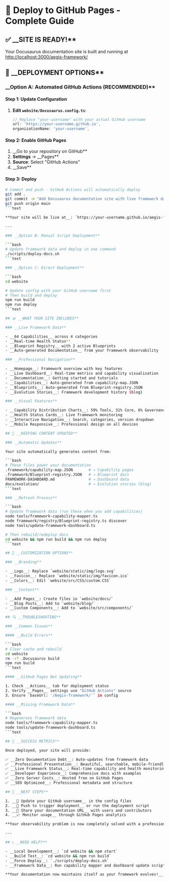 <!--
# 🚀 Deploy to GitHub Pages - Complete Guide

@aegisFrameworkVersion: 2.5.0
@intent: GitHub Pages deployment guide for AI Agent Development Governance documentation
@context: Deployment documentation for hosting framework documentation
@mode: strict
-->

# 🚀 Deploy to GitHub Pages - Complete Guide

## ✅ __SITE IS READY!**

Your Docusaurus documentation site is built and running at <http://localhost:3000/aegis-framework/>

## 🎯 __DEPLOYMENT OPTIONS**

### __Option A: Automated GitHub Actions (RECOMMENDED)**

#### Step 1: Update Configuration

1. __Edit `website/Docusaurus.config.ts`__:

   ```typescript
   // Replace "your-username" with your actual GitHub username
   url: 'https://your-username.github.io',
   organizationName: 'your-username',
   ```

#### Step 2: Enable GitHub Pages

1. __Go to your repository on GitHub**
2. __Settings__ → __Pages**
3. __Source__: Select "GitHub Actions"
4. __Save**

#### Step 3: Deploy

```bash
# Commit and push - GitHub Actions will automatically deploy
git add .
git commit -m "Add Docusaurus documentation site with live framework data"
git push origin main
```text

**Your site will be live at__: `https://your-username.github.io/aegis-framework/`

---

### __Option B: Manual Script Deployment**

```bash
# Update framework data and deploy in one command
./scripts/deploy-docs.sh
```text

### __Option C: Direct Deployment**

```bash
cd website

# Update config with your GitHub username first
# Then build and deploy
npm run build
npm run deploy
```text

## 📊 __WHAT YOUR SITE INCLUDES**

### __Live Framework Data**

- __64 Capabilities__ across 4 categories
- __Real-time Health Status**
- __Blueprint Registry__ with 2 active Blueprints
- __Auto-generated Documentation__ from your framework observability

### __Professional Navigation**

- __Homepage__: Framework overview with key features
- __Live Dashboard__: Real-time metrics and capability visualization
- __Documentation__: Getting started and tutorials
- __Capabilities__: Auto-generated from capability-map.JSON
- __Blueprints__: Auto-generated from Blueprint-registry.JSON
- __Evolution Stories__: Framework development history (blog)

### __Visual Features**

- __Capability Distribution Charts__: 59% Tools, 31% Core, 6% Governance, 3% Integration
- __Health Status Cards__: Live framework monitoring
- __Interactive Navigation__: Search, categories, version dropdown
- __Mobile Responsive__: Professional design on all devices

## 🔄 __KEEPING CONTENT UPDATED**

### __Automatic Updates**

Your site automatically generates content from:

```bash
# These files power your documentation
.framework/capability-map.JSON       # → Capability pages
.framework/Blueprint-registry.JSON   # → Blueprint docs
FRAMEWORK-DASHBOARD.md               # → Dashboard data
docs/evolution/                      # → Evolution stories (blog)
```text

### __Refresh Process**

```bash
# Update framework data (run these when you add capabilities)
node tools/framework-capability-mapper.ts
node framework/registry/Blueprint-registry.ts discover
node tools/update-framework-dashboard.ts

# Then rebuild/redeploy docs
cd website && npm run build && npm run deploy
```text

## 🎨 __CUSTOMIZATION OPTIONS**

### __Branding**

- __Logo__: Replace `website/static/img/logo.svg`
- __Favicon__: Replace `website/static/img/favicon.ico`
- __Colors__: Edit `website/src/CSS/custom.CSS`

### __Content**

- __Add Pages__: Create files in `website/docs/`
- __Blog Posts__: Add to `website/blog/`
- __Custom Components__: Add to `website/src/components/`

## 🔍 __TROUBLESHOOTING**

### __Common Issues**

#### __Build Errors**

```bash
# Clear cache and rebuild
cd website
rm -rf .Docusaurus build
npm run build
```text

#### __GitHub Pages Not Updating**

1. Check __Actions__ tab for deployment status
2. Verify __Pages__ settings use "GitHub Actions" source
3. Ensure `baseUrl: '/Aegis-framework/'` in config

#### __Missing Framework Data**

```bash
# Regenerate framework data
node tools/framework-capability-mapper.ts
node tools/update-framework-dashboard.ts
```text

## 🎉 __SUCCESS METRICS**

Once deployed, your site will provide:

✅ __Zero Documentation Debt__: Auto-updates from framework data  
✅ __Professional Presentation__: Beautiful, searchable, mobile-friendly  
✅ __Live Framework Status__: Real-time capability and health monitoring  
✅ __Developer Experience__: Comprehensive docs with examples  
✅ __Zero Server Costs__: Hosted free on GitHub Pages  
✅ __SEO Optimized__: Professional metadata and structure

## 🔗 __NEXT STEPS**

1. __🔧 Update your GitHub username__ in the config files
2. __🚀 Push to trigger deployment__ or run the deployment script
3. __📢 Share your documentation URL__ with users and contributors
4. __📈 Monitor usage__ through GitHub Pages analytics

**Your observability problem is now completely solved with a professional, auto-updating documentation website!__ 🚀📚✨

---

## 📞 __NEED HELP?**

- __Local Development__: `cd website && npm start`
- __Build Test__: `cd website && npm run build`
- __Force Deploy__: `./scripts/deploy-docs.sh`
- __Framework Data__: Run capability mapper and dashboard update scripts

**Your documentation now maintains itself as your framework evolves!__ 🎯
